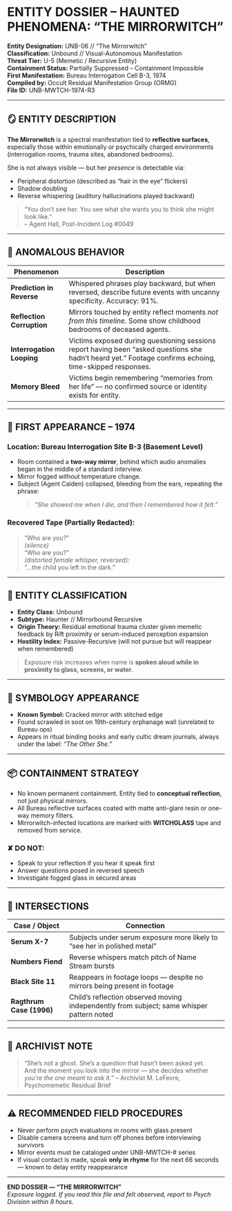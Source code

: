# ENTITY DOSSIER – HAUNTED PHENOMENA: “THE MIRRORWITCH”

**Entity Designation:** UNB-06 // “The Mirrorwitch”  
**Classification:** Unbound // Visual-Autonomous Manifestation  
**Threat Tier:** U-5 (Memetic / Recursive Entity)  
**Containment Status:** Partially Suppressed – Containment Impossible  
**First Manifestation:** Bureau Interrogation Cell B-3, 1974  
**Compiled by:** Occult Residual Manifestation Group (ORMG)  
**File ID:** UNB-MWTCH-1974-R3

---

## 🪞 ENTITY DESCRIPTION

**The Mirrorwitch** is a spectral manifestation tied to **reflective surfaces**, especially those within emotionally or psychically charged environments (interrogation rooms, trauma sites, abandoned bedrooms).  

She is not always visible — but her *presence* is detectable via:
- Peripheral distortion (described as “hair in the eye” flickers)  
- Shadow doubling  
- Reverse whispering (auditory hallucinations played backward)

> “You don’t see her. You see what she wants you to think she might look like.”  
> – Agent Hall, Post-Incident Log #0049

---

## 🧬 ANOMALOUS BEHAVIOR

| Phenomenon | Description |
|------------|-------------|
| **Prediction in Reverse** | Whispered phrases play backward, but when reversed, describe future events with uncanny specificity. Accuracy: 91%. |
| **Reflection Corruption** | Mirrors touched by entity reflect moments *not from this timeline*. Some show childhood bedrooms of deceased agents. |
| **Interrogation Looping** | Victims exposed during questioning sessions report having been “asked questions she hadn’t heard yet.” Footage confirms echoing, time-skipped responses. |
| **Memory Bleed** | Victims begin remembering “memories from her life” — no confirmed source or identity exists for entity. |

---

## 📍 FIRST APPEARANCE – 1974

### Location: Bureau Interrogation Site B-3 (Basement Level)  
- Room contained a **two-way mirror**, behind which audio anomalies began in the middle of a standard interview.
- Mirror fogged without temperature change.  
- Subject (Agent Calden) collapsed, bleeding from the ears, repeating the phrase:  
  > *“She showed me when I die, and then I remembered how it felt.”*

### Recovered Tape (Partially Redacted):
> “Who are you?”  
> *(silence)*  
> “Who are you?”  
> *(distorted female whisper, reversed):*  
> “...the child you left in the dark.”

---

## 🧪 ENTITY CLASSIFICATION

- **Entity Class:** Unbound  
- **Subtype:** Haunter // Mirrorbound Recursive  
- **Origin Theory:** Residual emotional trauma cluster given memetic feedback by Rift proximity or serum-induced perception expansion  
- **Hostility Index:** Passive-Recursive (will not pursue but will reappear when remembered)

> Exposure risk increases when name is **spoken aloud while in proximity to glass, screens, or water**.

---

## 🔮 SYMBOLOGY APPEARANCE

- **Known Symbol:** Cracked mirror with stitched edge  
- Found scrawled in soot on 19th-century orphanage wall (unrelated to Bureau ops)  
- Appears in ritual binding books and early cultic dream journals, always under the label: *“The Other She.”*

---

## 📦 CONTAINMENT STRATEGY

- No known permanent containment. Entity tied to **conceptual reflection**, not just physical mirrors.  
- All Bureau reflective surfaces coated with matte anti-glare resin or one-way memory filters.  
- Mirrorwitch-infected locations are marked with **WITCHGLASS** tape and removed from service.

### ✘ DO NOT:
- Speak to your reflection if you hear it speak first  
- Answer questions posed in reversed speech  
- Investigate fogged glass in secured areas

---

## 🔎 INTERSECTIONS

| Case / Object | Connection |
|---------------|------------|
| **Serum X-7** | Subjects under serum exposure more likely to “see her in polished metal” |
| **Numbers Fiend** | Reverse whispers match pitch of Name Stream bursts |
| **Black Site 11** | Reappears in footage loops — despite no mirrors being present in footage |
| **Ragthrum Case (1996)** | Child’s reflection observed moving independently from subject; same whisper pattern noted |

---

## 🧾 ARCHIVIST NOTE

> “She’s not a ghost. She’s a question that hasn’t been asked yet.  
> And the moment you look into the mirror — she decides whether *you’re the one meant to ask it.*”
> – Archivist M. LeFevre, Psychomemetic Residual Brief

---

## ⚠️ RECOMMENDED FIELD PROCEDURES

- Never perform psych evaluations in rooms with glass present  
- Disable camera screens and turn off phones before interviewing survivors  
- Mirror events must be cataloged under UNB-MWTCH-# series  
- If visual contact is made, speak **only in rhyme** for the next 66 seconds — known to delay entity reappearance

---

**END DOSSIER — “THE MIRRORWITCH”**  
*Exposure logged. If you read this file and felt observed, report to Psych Division within 8 hours.*

